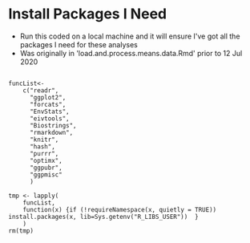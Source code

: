 # Install Packages I Need 
- Run this coded on a local machine and it will ensure I've got all the packages I need for these analyses
- Was originally in 'load.and.process.means.data.Rmd' prior to 12 Jul 2020

```{r}

funcList<-
    c("readr",
      "ggplot2",
      "forcats", 
      "EnvStats",
      "eivtools",
      "Biostrings",
      "rmarkdown",
      "knitr",
      "hash",
      "purrr",
      "optimx",
      "ggpubr",
      "ggpmisc"
      )

tmp <- lapply(
    funcList,
    function(x) {if (!requireNamespace(x, quietly = TRUE)) install.packages(x, lib=Sys.getenv("R_LIBS_USER"))  }
    )
rm(tmp)
```
